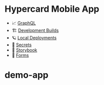 # Hypercard Mobile App

- 📈 [GraphQL](docs/graphql.md)
- 🏗️ [Development Builds](docs/development-builds.md)
- 🪐 [Local Deployments](docs/local-deployments.md)
- 🔐 [Secrets](docs/secrets.md)
- 📖 [Storybook](docs/storybook.md)
- 📝 [Forms](docs/forms.md)
# demo-app

